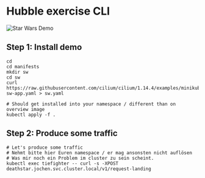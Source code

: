 # Hubble exercise CLI 

![Star Wars Demo](https://docs.cilium.io/en/stable/_images/cilium_http_gsg.png)

## Step 1: Install demo 

```
cd
cd manifests
mkdir sw
cd sw 
curl https://raw.githubusercontent.com/cilium/cilium/1.14.4/examples/minikube/http-sw-app.yaml > sw.yaml
```

```
# Should get installed into your namespace / different than on overview image  
kubectl apply -f .
```

## Step 2: Produce some traffic 

```
# Let's produce some traffic
# Nehmt bitte hier Euren namespace / er mag ansonsten nicht auflösen
# Was mir noch ein Problem im cluster zu sein scheint.
kubectl exec tiefighter -- curl -s -XPOST deathstar.jochen.svc.cluster.local/v1/request-landing
```


